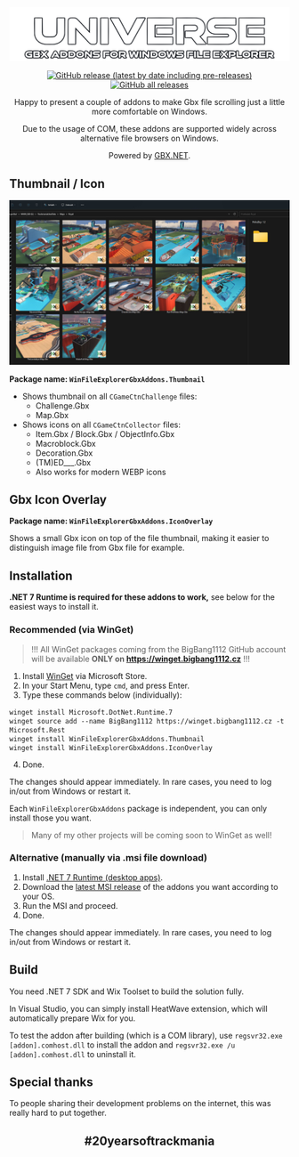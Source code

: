 ![Universe Gbx Addons for Windows File Explorer](UniverseGbxAddons.png)

<div align="center">

[![GitHub release (latest by date including pre-releases)](https://img.shields.io/github/v/release/BigBang1112/win-file-explorer-gbx-addons?include_prereleases&style=for-the-badge)](https://github.com/BigBang1112/win-file-explorer-gbx-addons/releases) [![GitHub all releases](https://img.shields.io/github/downloads/BigBang1112/win-file-explorer-gbx-addons/total?style=for-the-badge)](https://github.com/BigBang1112/win-file-explorer-gbx-addons/releases)

</div>

<p align="center">Happy to present a couple of addons to make Gbx file scrolling just a little more comfortable on Windows.</p>

<p align="center">Due to the usage of COM, these addons are supported widely across alternative file browsers on Windows.</p>

<p align="center">Powered by <a href="https://github.com/BigBang1112/gbx-net">GBX.NET</a>.</p>

## Thumbnail / Icon

![WinFileExplorerGbxAddons.Thumbnail example](Addon_Thumbnail_Example.jpg)

**Package name: `WinFileExplorerGbxAddons.Thumbnail`**

- Shows thumbnail on all `CGameCtnChallenge` files:
    - Challenge.Gbx
    - Map.Gbx
- Shows icons on all `CGameCtnCollector` files:
    - Item.Gbx / Block.Gbx / ObjectInfo.Gbx
    - Macroblock.Gbx
    - Decoration.Gbx
    - (TM)ED___.Gbx
    - Also works for modern WEBP icons

## Gbx Icon Overlay

**Package name: `WinFileExplorerGbxAddons.IconOverlay`**

Shows a small Gbx icon on top of the file thumbnail, making it easier to distinguish image file from Gbx file for example.

## Installation

**.NET 7 Runtime is required for these addons to work,** see below for the easiest ways to install it.

### Recommended (via WinGet)

> !!! All WinGet packages coming from the BigBang1112 GitHub account will be available **ONLY on https://winget.bigbang1112.cz** !!!

1. Install [WinGet](https://www.microsoft.com/p/app-installer/9nblggh4nns1) via Microsoft Store.
2. In your Start Menu, type `cmd`, and press Enter.
3. Type these commands below (individually):

```
winget install Microsoft.DotNet.Runtime.7
winget source add --name BigBang1112 https://winget.bigbang1112.cz -t Microsoft.Rest
winget install WinFileExplorerGbxAddons.Thumbnail
winget install WinFileExplorerGbxAddons.IconOverlay
```

4. Done.

The changes should appear immediately. In rare cases, you need to log in/out from Windows or restart it.

Each `WinFileExplorerGbxAddons` package is independent, you can only install those you want.

> Many of my other projects will be coming soon to WinGet as well!

### Alternative (manually via .msi file download)

1. Install [.NET 7 Runtime (desktop apps)](https://dotnet.microsoft.com/en-us/download/dotnet/7.0/runtime).
2. Download the [latest MSI release](https://github.com/BigBang1112/win-file-explorer-gbx-addons/releases) of the addons you want according to your OS.
3. Run the MSI and proceed.
4. Done.

The changes should appear immediately. In rare cases, you need to log in/out from Windows or restart it.

## Build

You need .NET 7 SDK and Wix Toolset to build the solution fully.

In Visual Studio, you can simply install HeatWave extension, which will automatically prepare Wix for you.

To test the addon after building (which is a COM library), use `regsvr32.exe [addon].comhost.dll` to install the addon and `regsvr32.exe /u [addon].comhost.dll` to uninstall it.

## Special thanks

To people sharing their development problems on the internet, this was really hard to put together.

<h2 align="center">#20yearsoftrackmania</h2>
